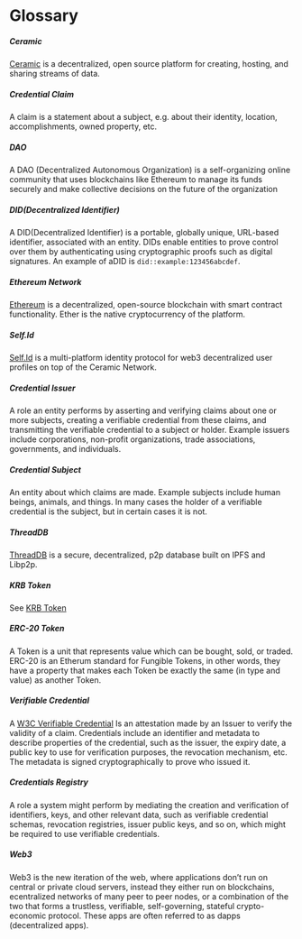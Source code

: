 # Glossary

##### Ceramic

[Ceramic](https://ceramic.network/) is a decentralized, open source platform for creating, hosting, and
sharing streams of data.

##### Credential Claim

A claim is a statement about a subject, e.g. about their identity, location, accomplishments, owned property, etc.

##### DAO

A DAO (Decentralized Autonomous Organization) is a self-organizing online
community that uses blockchains like Ethereum to manage its funds securely and make collective decisions on the future of the organization

##### DID(Decentralized Identifier)

A DID(Decentralized Identifier) is a portable, globally unique, URL-based identifier, associated with an entity. DIDs enable entities to prove control over them by authenticating using cryptographic proofs such as digital signatures. An example of aDID is `did::example:123456abcdef`.

##### Ethereum Network

[Ethereum](http://ethereum.org) is a decentralized, open-source blockchain with smart contract functionality. Ether is the native cryptocurrency of the platform.

##### Self.Id

[Self.Id](https://self.id/) is a multi-platform identity protocol for web3 decentralized user profiles on top of the Ceramic Network.

##### Credential Issuer

A role an entity performs by asserting and verifying claims about one or more
subjects, creating a verifiable credential from these claims, and transmitting the verifiable credential to a subject or holder. Example issuers include corporations, non-profit organizations, trade associations, governments, and individuals.

##### Credential Subject

An entity about which claims are made. Example subjects include human beings,
animals, and things. In many cases the holder of a verifiable credential is the subject, but in certain cases it is not.

##### ThreadDB

[ThreadDB](https://textile.io/) is a secure, decentralized, p2p database built on IPFS and Libp2p.

##### KRB Token

See [KRB Token](krb)

##### ERC-20 Token

A Token is a unit that represents value which can be bought, sold, or traded. ERC-20 is an Etherum standard for Fungible Tokens, in other words, they have a property that makes each Token be exactly the same (in type and value) as another Token.

##### Verifiable Credential

A [W3C Verifiable Credential](https://www.w3.org/TR/vc-data-model/) Is an attestation made by an Issuer to verify the validity of a claim. Credentials include an identifier and metadata to describe properties of the credential, such as the issuer, the expiry date, a public key to use for verification purposes, the revocation mechanism, etc. The metadata is signed cryptographically to prove who issued it.

##### Credentials Registry

A role a system might perform by mediating the creation and verification of identifiers, keys, and other relevant data, such as verifiable credential schemas, revocation registries, issuer public keys, and so on, which might be required to use verifiable credentials.

##### Web3

Web3 is the new iteration of the web, where applications don’t run on central or private cloud servers, instead they either run on blockchains, ecentralized networks of many peer to peer nodes, or a combination of the two that forms a trustless, verifiable, self-governing, stateful crypto-economic protocol. These apps are often referred to as dapps (decentralized apps).
